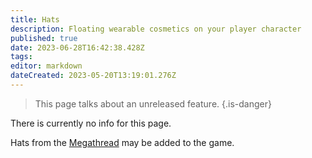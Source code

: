 ```yaml
---
title: Hats
description: Floating wearable cosmetics on your player character
published: true
date: 2023-06-28T16:42:38.428Z
tags: 
editor: markdown
dateCreated: 2023-05-20T13:19:01.276Z
---
```


> This page talks about an unreleased feature.
{.is-danger}

There is currently no info for this page.

Hats from the [Megathread](https://discord.com/channels/1049644155246227466/1050934352978133033) may be added to the game.